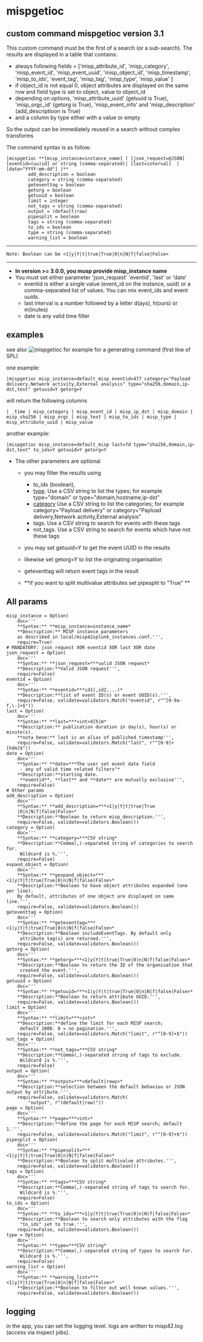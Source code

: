 # mispgetioc
## custom command mispgetioc version 3.1
This custom command must be the first of a search (or a sub-search). The results are displayed in a table that contains:

- always following fields = ['misp_attribute_id', 'misp_category', 'misp_event_id', 'misp_event_uuid', 'misp_object_id', 'misp_timestamp', 'misp_to_ids', 'event_tag', 'misp_tag', 'misp_type', 'misp_value'  ]
- if object_id is not equal 0, object attributes are displayed on the same row and field type is set to object, value to object_id
- depending on options, 'misp_attribute_uuid' (getuuid is True), 'misp_orgc_id' (getorg is True), 'misp_event_info' and 'misp_description' (add_descriptioon is True)
- and a column by type either with a value or empty

So the output can be immediately reused in a search without complex transforms

The command syntax is as follow:

    |mispgetioc **[misp_instance=instance_name] ( [json_request=@JSON] [eventid=(uu)id] or string (comma-separated)| [last=interval]  | [date="YYYY-mm-dd"] )**
            add_description = boolean
            category = string (comma-separated)
            geteventtag = boolean
            getorg = boolean
            getuuid = boolean
            limit = integer
            not_tags = string (comma-separated)
            output = (default|raw)
            pipesplit = boolean
            tags = string (comma-separated)
            to_ids = boolean
            type = string (comma-separated)
            warning_list = boolean
        
----
    Note: Boolean can be <1|y|Y|t|true|True|0|n|N|f|false|False>
----
- **In version >= 3.0.0, you musp provide misp_instance name**
- You must set either parameter 'json_request' 'eventid', 'last' or 'date'
    + eventid is either a single value (event_id on the instance, uuid) or a comma-separated list of values. You can mix event_ids and event uuids.
    + last interval is a number followed by a letter d(ays), h(ours) or m(inutes)
    + date is any valid time filter

## examples
see also 
![mispgetioc](images/misp42_custom_command_mispgetioc_dashboard.png) for example for a generating command (first line of SPL)

one example:

    |mispgetioc misp_instance=default_misp eventid=477 category="Payload delivery,Network activity,External analysis" type="sha256,domain,ip-dst,text" getuuid=Y getorg=Y

will return the following columns

    | _time | misp_category | misp_event_id | misp_ip_dst | misp_domain | misp_sha256 | misp_orgc | misp_text | misp_to_ids | misp_type | misp_attribute_uuid | misp_value

another example:

    |mispgetioc misp_instance=default_misp last=7d type="sha256,domain,ip-dst,text" to_ids=Y getuuid=Y getorg=Y

- The other parameters are optional
    + you may filter the results using
        - to_ids (boolean),
        - [type](https://www.circl.lu/doc/misp/categories-and-types/#types). Use a CSV string to list the types; for example type="domain" or type="domain,hostname,ip-dst"
        - [category](https://www.circl.lu/doc/misp/categories-and-types/#categories) Use a CSV string to list the categories; for example category="Payload delivery" or category="Payload delivery,Network activity,External analysis"
        - tags. Use a CSV string to search for events with these tags
        - not_tags. Use a CSV string to search for events which have not these tags

    + you may set getuuid=Y to get the event UUID in the results 
    + likewise set getorg=Y to list the originating organisation
    + geteventtag will return event tags in the result
    + **if you want to split multivalue attributes set pipesplit to "True" **


## All params

    misp_instance = Option(
        doc='''
        **Syntax:** **misp_instance=instance_name*
        **Description:** MISP instance parameters
        as described in local/misp42splunk_instances.conf.''',
        require=True)
    # MANDATORY: json_request XOR eventid XOR last XOR date
    json_request = Option(
        doc='''
        **Syntax:** **json_request=***valid JSON request*
        **Description:**Valid JSON request''',
        require=False)
    eventid = Option(
        doc='''
        **Syntax:** **eventid=***id1(,id2,...)*
        **Description:**list of event ID(s) or event UUID(s).''',
        require=False, validate=validators.Match("eventid", r"^[0-9a-f,\-]+$"))
    last = Option(
        doc='''
        **Syntax:** **last=***<int>d|h|m*
        **Description:** publication duration in day(s), hour(s) or minute(s).
        **nota bene:** last is an alias of published_timestamp''',
        require=False, validate=validators.Match("last", r"^[0-9]+[hdm]$"))
    date = Option(
        doc='''
        **Syntax:** **date=***The user set event date field
         - any of valid time related filters"*
        **Description:**starting date.
         **eventid**, **last** and **date** are mutually exclusive''',
        require=False)
    # Other params
    add_description = Option(
        doc='''
        **Syntax:** **add_description=***<1|y|Y|t|true|True
        |0|n|N|f|false|False>*
        **Description:**Boolean to return misp_description.''',
        require=False, validate=validators.Boolean())
    category = Option(
        doc='''
        **Syntax:** **category=***CSV string*
        **Description:**Comma(,)-separated string of categories to search for.
         Wildcard is %.''',
        require=False)
    expand_object = Option(
        doc='''
        **Syntax:** **gexpand_object=***<1|y|Y|t|true|True|0|n|N|f|false|False>*
        **Description:**Boolean to have object attributes expanded (one per line).
        By default, attributes of one object are displayed on same line.''',
        require=False, validate=validators.Boolean())
    geteventtag = Option(
        doc='''
        **Syntax:** **geteventtag=***<1|y|Y|t|true|True|0|n|N|f|false|False>*
        **Description:**Boolean includeEventTags. By default only
         attribute tag(s) are returned.''',
        require=False, validate=validators.Boolean())
    getorg = Option(
        doc='''
        **Syntax:** **getorg=***<1|y|Y|t|true|True|0|n|N|f|false|False>*
        **Description:**Boolean to return the ID of the organisation that
         created the event.''',
        require=False, validate=validators.Boolean())
    getuuid = Option(
        doc='''
        **Syntax:** **getuuid=***<1|y|Y|t|true|True|0|n|N|f|false|False>*
        **Description:**Boolean to return attribute UUID.''',
        require=False, validate=validators.Boolean())
    limit = Option(
        doc='''
        **Syntax:** **limit=***<int>*
        **Description:**define the limit for each MISP search;
         default 1000. 0 = no pagination.''',
        require=False, validate=validators.Match("limit", r"^[0-9]+$"))
    not_tags = Option(
        doc='''
        **Syntax:** **not_tags=***CSV string*
        **Description:**Comma(,)-separated string of tags to exclude.
         Wildcard is %.''',
        require=False)
    output = Option(
        doc='''
        **Syntax:** **output=***<default|rawy>*
        **Description:**selection between the default behaviou or JSON output by attribute.''',
        require=False, validate=validators.Match(
            "output", r"(default|raw)"))
    page = Option(
        doc='''
        **Syntax:** **page=***<int>*
        **Description:**define the page for each MISP search; default 1.''',
        require=False, validate=validators.Match("limit", r"^[0-9]+$"))
    pipesplit = Option(
        doc='''
        **Syntax:** **pipesplit=***<1|y|Y|t|true|True|0|n|N|f|false|False>*
        **Description:**Boolean to split multivalue attributes.''',
        require=False, validate=validators.Boolean())
    tags = Option(
        doc='''
        **Syntax:** **tags=***CSV string*
        **Description:**Comma(,)-separated string of tags to search for.
         Wildcard is %.''',
        require=False)
    to_ids = Option(
        doc='''
        **Syntax:** **to_ids=***<1|y|Y|t|true|True|0|n|N|f|false|False>*
        **Description:**Boolean to search only attributes with the flag
         "to_ids" set to true.''',
        require=False, validate=validators.Boolean())
    type = Option(
        doc='''
        **Syntax:** **type=***CSV string*
        **Description:**Comma(,)-separated string of types to search for.
         Wildcard is %.''',
        require=False)
    warning_list = Option(
        doc='''
        **Syntax:** **warning_list=***<1|y|Y|t|true|True|0|n|N|f|false|False>*
        **Description:**Boolean to filter out well known values.''',
        require=False, validate=validators.Boolean())

## logging
in the app, you can set the logging level. logs are written to misp42.log (access via inspect jobs).
